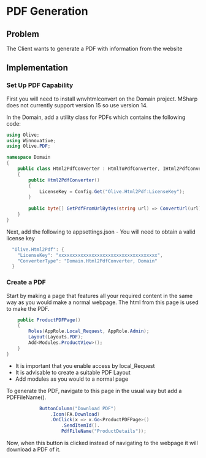 # PDF Generation

## Problem

The Client wants to generate a PDF with information from the website

## Implementation

### Set Up PDF Capability

First you will need to install wnvhtmlconvert on the Domain project. MSharp does not currently support version 15 so use version 14.


In the Domain, add a utility class for PDFs which contains the following code:

```csharp
using Olive;
using Winnovative;
using Olive.PDF;

namespace Domain
{
    public class Html2PdfConverter : HtmlToPdfConverter, IHtml2PdfConverter
    {
        public Html2PdfConverter()
        {
            LicenseKey = Config.Get("Olive.Html2Pdf:LicenseKey");
        }
        
        public byte[] GetPdfFromUrlBytes(string url) => ConvertUrl(url);
    }
}
```

Next, add the following to appsettings.json - You will need to obtain a valid license key

```csharp
  "Olive.Html2Pdf": {
    "LicenseKey": "xxxxxxxxxxxxxxxxxxxxxxxxxxxxxxxxxxxx",
    "ConverterType": "Domain.Html2PdfConverter, Domain"
  }
```

### Create a PDF

Start by making a page that features all your required content in the same way as you would make a normal webpage. The html from this page is used to make the PDF.

```csharp
    public ProductPDFPage()
    {
        Roles(AppRole.Local_Request, AppRole.Admin);
        Layout(Layouts.PDF);
        Add<Modules.ProductView>();
    }
}
```

-	It is important that you enable access by local_Request
-	It is advisable to create a suitable PDF Layout
-	Add modules as you would to a normal page

To generate the PDF, navigate to this page in the usual way but add a PDFFileName().

```csharp
            ButtonColumn("Download PDF")
                .Icon(FA.Download)
                .OnClick(x => x.Go<ProductPDFPage>()
                    .SendItemId().
                    PdfFileName("ProductDetails"));
```

Now, when this button is clicked instead of navigating to the webpage it will download a PDF of it.
